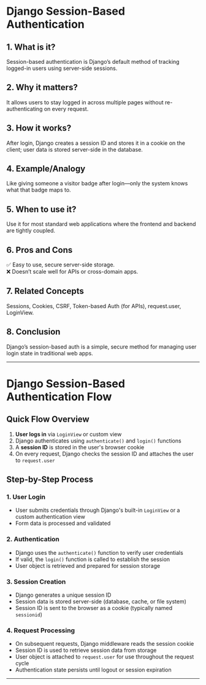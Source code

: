 # Django Session-Based Authentication

## 1. What is it?  
Session-based authentication is Django’s default method of tracking logged-in users using server-side sessions.

## 2. Why it matters?  
It allows users to stay logged in across multiple pages without re-authenticating on every request.

## 3. How it works?  
After login, Django creates a session ID and stores it in a cookie on the client; user data is stored server-side in the database.

## 4. Example/Analogy  
Like giving someone a visitor badge after login—only the system knows what that badge maps to.

## 5. When to use it?  
Use it for most standard web applications where the frontend and backend are tightly coupled.

## 6. Pros and Cons  
✅ Easy to use, secure server-side storage.  
❌ Doesn’t scale well for APIs or cross-domain apps.

## 7. Related Concepts  
Sessions, Cookies, CSRF, Token-based Auth (for APIs), request.user, LoginView.

## 8. Conclusion  
Django’s session-based auth is a simple, secure method for managing user login state in traditional web apps.

---

# Django Session-Based Authentication Flow

## Quick Flow Overview

1. **User logs in** via `LoginView` or custom view
2. Django authenticates using `authenticate()` and `login()` functions
3. A **session ID** is stored in the user's browser cookie
4. On every request, Django checks the session ID and attaches the user to `request.user`

## Step-by-Step Process

### 1. User Login
- User submits credentials through Django's built-in `LoginView` or a custom authentication view
- Form data is processed and validated

### 2. Authentication
- Django uses the `authenticate()` function to verify user credentials
- If valid, the `login()` function is called to establish the session
- User object is retrieved and prepared for session storage

### 3. Session Creation
- Django generates a unique session ID
- Session data is stored server-side (database, cache, or file system)
- Session ID is sent to the browser as a cookie (typically named `sessionid`)

### 4. Request Processing
- On subsequent requests, Django middleware reads the session cookie
- Session ID is used to retrieve session data from storage
- User object is attached to `request.user` for use throughout the request cycle
- Authentication state persists until logout or session expiration

---
